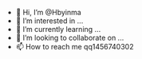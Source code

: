 - 👋 Hi, I’m @Hbyinma
- 👀 I’m interested in ...
- 🌱 I’m currently learning ...
- 💞️ I’m looking to collaborate on ...
- 📫 How to reach me qq1456740302

<!---
Hbyinma/Hbyinma is a ✨ special ✨ repository because its `README.md` (this file) appears on your GitHub profile.
You can click the Preview link to take a look at your changes.
--->

